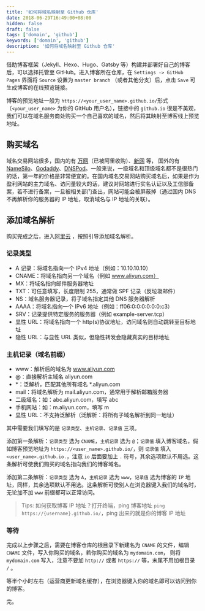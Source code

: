 ```yaml
---
title: '如何将域名映射至 Github 仓库'
date: 2018-06-29T16:49:00+08:00
hidden: false
draft: false
tags: ['domain', 'github']
keywords: ['domain', 'github']
description: '如何将域名映射至 Github 仓库'
---
```


借助博客框架（Jekyll、Hexo、Hugo、Gatsby 等）构建并部署好自己的博客后，可以选择托管至 GitHub。进入博客所在仓库，在 `Settings -> GitHub Pages` 界面将 `Source` 设置为 `master branch` （或者其他分支）后，点击 `Save` 可生成博客的在线预览链接。

博客的预览地址一般为 `https://<your_user_name>.github.io/`形式（`<your_user_name>` 为你的 GitHub 用户名），链接中的 `github.io` 很是不美观，我们可以在域名服务商处购买一个自己喜欢的域名，然后将其映射至博客线上预览地址。

## 购买域名

域名交易网站很多，国内的有 [万网](https://wanwang.aliyun.com/)（已被阿里收购）、[新网](http://www.xinnet.com/) 等，
国外的有 [NameSilo](https://www.namesilo.com/)、[Godaddy](https://sg.godaddy.com/)、[DNSPod](https://www.dnspod.cn/)。一般来说，一级域名和顶级域名都不是很热门的话，第一年的价格是非常便宜的。在国内域名交易网站购买域名后，如果是作为盈利网站的主力域名、访问量较大的话，建议对网站进行实名认证以及工信部备案，若不进行备案，一旦被相关部门查出，网站可能会被屏蔽掉（通过国内 DNS 不再解析你的服务器的 IP 地址，取消域名与 IP 地址的关联）。

## 添加域名解析

购买完成之后，进入[阿里云](https://netcn.console.aliyun.com/core/domain/tclist) ，按照引导添加域名解析。

### 记录类型

- A 记录：将域名指向一个 IPv4 地址（例如：10.10.10.10）
- CNAME：将域名指向另一个域名（例如 www.aliyun.com）
- MX：将域名指向邮件服务器地址
- TXT：可任意填写，长度限制 255，通常做 SPF 记录（反垃圾邮件）
- NS：域名服务器记录，将子域名指定其他 DNS 服务器解析
- AAAA：将域名指向一个 IPv6 地址（例如：ff06:0:0:0:0:0:0:c3）
- SRV：记录提供特定服务的服务器（例如 example-server.tcp）
- 显性 URL：将域名指向一个 http(s)协议地址，访问域名则自动跳转至目标地址
- 隐性 URL：与显性 URL 类似，但隐性转发会隐藏真实的目标地址

### 主机记录（域名前缀）

- www：解析后的域名为 www.aliyun.com
- @：直接解析主域名 aliyun.com
- \*：泛解析，匹配其他所有域名 \*.aliyun.com
- mail：将域名解析为 mail.aliyun.com，通常用于解析邮箱服务器
- 二级域名：如：abc.aliyun.com，填写 abc
- 手机网站：如：m.aliyun.com，填写 m
- 显性 URL：不支持泛解析（泛解析：将所有子域名解析到同一地址）

其中需要我们填写的是 `记录类型`、`主机记录`、`记录值` 三项。

添加第一条解析：`记录类型` 选为 `CNAME`，`主机记录` 选为 `@`；`记录值` 填入博客域名，假如博客预览地址为 `https://<user_name>.github.io/`，则 `记录值` 填入 `<user_name>.github.io.`，注意 `io` 后面要加上 `.` 符号，其余选项默认不用选。这条解析可使我们购买的域名指向我们的博客域名。

添加第二条解析：`记录类型` 选为 `A`，`主机记录` 选为 `www`，`记录值` 选为博客的 `IP` 地址，同样，其余选项默认不用选。这条解析可使别人在浏览器键入我们的域名时，无论加不加 `www` 前缀都可以正常访问。

> Tips: 如何获取博客 IP 地址？打开终端，ping 博客地址 `ping https://{username}.github.io/`，ping 出来的就是你的博客 IP 地址

### 等待

完成以上步骤之后，需要在博客仓库的根目录下新建名为 `CNAME` 的文件，编辑 `CNAME` 文件，写入你购买的域名，若你购买的域名为 `mydomain.com`，
则将 `mydomain.com` 写入，注意不要加 `http://` 或者 `https://` 等，末尾不用加根目录 `/` 。

等半个小时左右（运营商更新域名缓存），在浏览器键入你的域名即可以访问到你的博客。

完。
